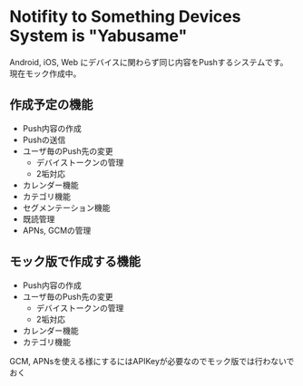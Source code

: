 # Notifity to Something Devices System is "Yabusame"

Android, iOS, Web にデバイスに関わらず同じ内容をPushするシステムです。現在モック作成中。

## 作成予定の機能

* Push内容の作成
* Pushの送信
* ユーザ毎のPush先の変更
	* デバイストークンの管理
	* 2垢対応
* カレンダー機能
* カテゴリ機能
* セグメンテーション機能
* 既読管理
* APNs, GCMの管理

## モック版で作成する機能

* Push内容の作成
* ユーザ毎のPush先の変更
	* デバイストークンの管理
	* 2垢対応
* カレンダー機能
* カテゴリ機能

GCM, APNsを使える様にするにはAPIKeyが必要なのでモック版では行わないでおく
